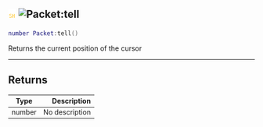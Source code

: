 ## ![shared](../../.gitbook/assets/shared.png) ![Packet](./readme/packet "mention"):tell

```lua
number Packet:tell()
```

Returns the current position of the cursor

------
## Returns

| Type   | Description |
| ------ | ----------: |
| number | No description |

